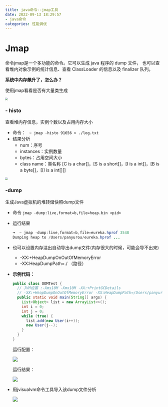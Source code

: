 ```yaml
---
title: java命令--jmap工具
date: 2022-09-13 18:29:57
- java命令
categories: 性能调优
---
```


# **Jmap** 

命令jmap是一个多功能的命令。它可以生成 java 程序的 dump 文件， 也可以查看堆内对象示例的统计信息、查看 ClassLoader 的信息以及 finalizer 队列。

**系统中内存飙升了，怎么办？**

使用jmap看看是否有大量类生成

<img src="https://tva1.sinaimg.cn/large/e6c9d24ely1h66k7zge2nj21480pidjb.jpg" style="zoom:50%;" />

### - histo

查看堆内存信息，实例个数以及占用内存大小 

- 命令： ```  ~ jmap -histo 91656 > ./log.txt ```
- 结果分析
  - num：序号 
  - instances：实例数量 
  - bytes：占用空间大小 
  - class name：类名称   [C is a char[]，[S is a short[]，[I is a int[]，[B is a byte[]，[[I is a int[][] 

<img src="https://tva1.sinaimg.cn/large/e6c9d24ely1h655rj8ifjj213w0og7ce.jpg" style="zoom:50%;" />

### ‐dump

生成Java虚拟机的堆转储快照dump文件

- 命令 `jmap -dump:live,format=b,file=heap.bin <pid>`

- 运行结果

  ```java
  ➜  ~ jmap -dump:live,format=b,file=eureka.hprof 3548
  Dumping heap to /Users/panyurou/eureka.hprof ...
  ```

- 也可以设置内存溢出自动导出dump文件(内存很大的时候，可能会导不出来) 

  - -XX:+HeapDumpOnOutOfMemoryError 
  -  -XX:HeapDumpPath=./ （路径）

- **示例代码：**

  ```java
  public class OOMTest {
    // JVM设置 :‐Xms10M ‐Xmx10M ‐XX:+PrintGCDetails
    // ‐XX:+HeapDumpOnOutOfMemoryError ‐XX:HeapDumpPath=/Users/panyurou/jvm.hprof
    public static void main(String[] args) {
      List<Object> list = new ArrayList<>();
      int i = 0;
      int j = 0;
      while (true) {
        list.add(new User(i++));
        new User(j--);
      }
    }
  }
  ```

  运行配置：

  ![](https://tva1.sinaimg.cn/large/e6c9d24ely1h670vlh4llj21ri0auabq.jpg)

  运行结果：

  ![](https://tva1.sinaimg.cn/large/e6c9d24ely1h6710dnqpaj21iy0ssn56.jpg)

- 用jvisualvm命令工具导入该dump文件分析

  ![](https://tva1.sinaimg.cn/large/e6c9d24ely1h67168634gj223i0lq0yb.jpg)
